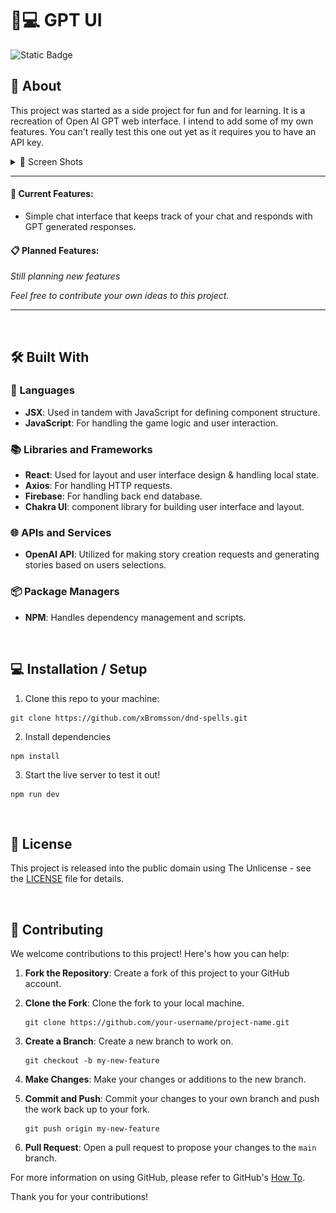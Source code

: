 # 🤖💻 GPT UI

![Static Badge](https://img.shields.io/badge/status%3A-In_Development-blue)

## 📖 About

This project was started as a side project for fun and for learning. It is a recreation of Open AI GPT web interface. I intend to add some of my own features. You can't really test this one out yet as it requires you to have an API key.

<details>
  <summary>📸 Screen Shots</summary>

![screenshot](./assets/screenshots/screenshot.PNG)

</details>

---

#### 🌟 Current Features:

- Simple chat interface that keeps track of your chat and responds with GPT generated responses.

#### 📋 Planned Features:

_Still planning new features_

_Feel free to contribute your own ideas to this project._

---

&nbsp;<br>

## 🛠️ Built With

### 📝 Languages

- **JSX**: Used in tandem with JavaScript for defining component structure.
- **JavaScript**: For handling the game logic and user interaction.

### 📚 Libraries and Frameworks

- **React**: Used for layout and user interface design & handling local state.
- **Axios**: For handling HTTP requests.
- **Firebase**: For handling back end database.
- **Chakra UI**: component library for building user interface and layout.

### 🌐 APIs and Services

- **OpenAI API**: Utilized for making story creation requests and generating stories based on users selections.

### 📦 Package Managers

- **NPM**: Handles dependency management and scripts.

<!-- ### 🛠️ Development Tools

- **Live Server**: Used for setting up a local development server for real-time website updates. -->

&nbsp;<br>

## 💻 Installation / Setup

1. Clone this repo to your machine:

```
git clone https://github.com/xBromsson/dnd-spells.git
```

2. Install dependencies

```
npm install
```

3. Start the live server to test it out!

```
npm run dev
```

&nbsp;<br>

## 📜 License

This project is released into the public domain using The Unlicense - see the [LICENSE](https://choosealicense.com/licenses/unlicense/) file for details.

&nbsp;<br>

## 🤝 Contributing

We welcome contributions to this project! Here's how you can help:

1. **Fork the Repository**: Create a fork of this project to your GitHub account.

2. **Clone the Fork**: Clone the fork to your local machine.

   ```
   git clone https://github.com/your-username/project-name.git
   ```

3. **Create a Branch**: Create a new branch to work on.

   ```
   git checkout -b my-new-feature
   ```

4. **Make Changes**: Make your changes or additions to the new branch.

5. **Commit and Push**: Commit your changes to your own branch and push the work back up to your fork.

   ```
   git push origin my-new-feature
   ```

6. **Pull Request**: Open a pull request to propose your changes to the `main` branch.

For more information on using GitHub, please refer to GitHub's [How To](https://docs.github.com/en/github/collaborating-with-issues-and-pull-requests).

Thank you for your contributions!

